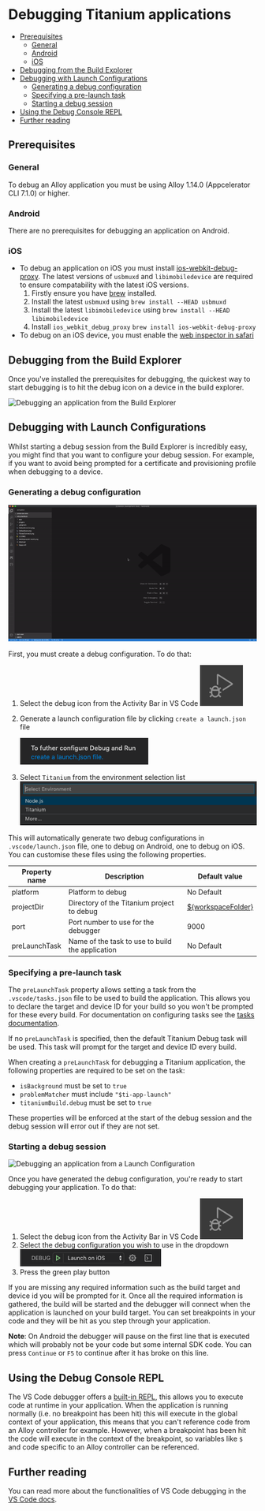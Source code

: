 # Debugging Titanium applications <!-- omit in toc -->

- [Prerequisites](#prerequisites)
	- [General](#general)
	- [Android](#android)
	- [iOS](#ios)
- [Debugging from the Build Explorer](#debugging-from-the-build-explorer)
- [Debugging with Launch Configurations](#debugging-with-launch-configurations)
	- [Generating a debug configuration](#generating-a-debug-configuration)
	- [Specifying a pre-launch task](#specifying-a-pre-launch-task)
	- [Starting a debug session](#starting-a-debug-session)
- [Using the Debug Console REPL](#using-the-debug-console-repl)
- [Further reading](#further-reading)

## Prerequisites

### General

To debug an Alloy application you must be using Alloy 1.14.0 (Appcelerator CLI 7.1.0) or higher.

### Android

There are no prerequisites for debugging an application on Android.

### iOS

- To debug an application on iOS you must install [ios-webkit-debug-proxy](https://github.com/google/ios-webkit-debug-proxy). The latest versions of `usbmuxd` and `libimobiledevice` are required to ensure compatability with the latest iOS versions.
  1. Firstly ensure you have [brew](https://brew.sh/) installed.
  2. Install the latest `usbmuxd` using `brew install --HEAD usbmuxd`
  3. Install the latest `libimobiledevice` using `brew install --HEAD libimobiledevice`
  4. Install `ios_webkit_debug_proxy` `brew install ios-webkit-debug-proxy`
- To debug on an iOS device, you must enable the [web inspector in safari](https://developer.apple.com/library/archive/documentation/AppleApplications/Conceptual/Safari_Developer_Guide/GettingStarted/GettingStarted.html#//apple_ref/doc/uid/TP40007874-CH2-SW8)

## Debugging from the Build Explorer

Once you've installed the prerequisites for debugging, the quickest way to start debugging is to hit the debug icon on a device in the build explorer.

![Debugging an application from the Build Explorer](./images/DebugFromBuildExplorer.gif)

## Debugging with Launch Configurations

Whilst starting a debug session from the Build Explorer is incredibly easy, you might find that you want to configure your debug session. For example, if you want to avoid being prompted for a certificate and provisioning profile when debugging to a device.

### Generating a debug configuration

![Generating Debug Configuration](./images/DebugConfiguration.gif)

First, you must create a debug configuration. To do that:

1. Select the debug icon from the Activity Bar in VS Code
    ![VS Code Debug Icon](./images/DebugIcon.png)
2. Generate a launch configuration file by clicking `create a launch.json` file

    ![Debug View Top Bar](./images/ConfigurationIcon.png)
3. Select `Titanium` from the environment selection list
    ![Debug Environment Selection](./images/EnvironmentSelect.png)

This will automatically generate two debug configurations in `.vscode/launch.json` file, one to debug on Android, one to debug on iOS. You can customise these files using the following properties.

| Property name | Description | Default value |
| ------------- | ------------| ------------- |
| platform | Platform to debug | No Default |
| projectDir | Directory of the Titanium project to debug | [${workspaceFolder}](https://code.visualstudio.com/docs/editor/variables-reference#_predefined-variables) |
| port | Port number to use for the debugger | 9000 |
| preLaunchTask | Name of the task to use to build the application | No Default |

### Specifying a pre-launch task

The `preLaunchTask` property allows setting a task from the `.vscode/tasks.json` file to be used to build the application. This allows you to declare the target and device ID for your build so you won't be prompted for these every build. For documentation on configuring tasks see the [tasks documentation](./tasks.md).

If no `preLaunchTask` is specified, then the default Titanium Debug task will be used. This task will prompt for the target and device ID every build.

When creating a `preLaunchTask` for debugging a Titanium application, the following properties are required to be set on the task:

- `isBackground` must be set to `true`
- `problemMatcher` must include `"$ti-app-launch"`
- `titaniumBuild.debug` must be set to `true`

These properties will be enforced at the start of the debug session and the debug session will error out if they are not set.

### Starting a debug session

![Debugging an application from a Launch Configuration](./images/DebuggingAnApplication.gif)

Once you have generated the debug configuration, you're ready to start debugging your application. To do that:

1. Select the debug icon from the Activity Bar in VS Code
    ![VS Code Debug Icon](./images/DebugIcon.png)
2. Select the debug configuration you wish to use in the dropdown
    ![VS Code Debug Configuration Dropdown](./images/ConfigurationSelect.png)
3. Press the green play button

If you are missing any required information such as the build target and device id you will be prompted for it. Once all the required information is gathered, the build will be started and the debugger will connect when the application is launched on your build target. You can set breakpoints in your code and they will be hit as you step through your application.

**Note**: On Android the debugger will pause on the first line that is executed which will probably not be your code but some internal SDK code. You can press `Continue` or `F5` to continue after it has broke on this line.

## Using the Debug Console REPL

The VS Code debugger offers a [built-in REPL](https://code.visualstudio.com/docs/editor/debugging#_debug-console-repl), this allows you to execute code at runtime in your application. When the application is running normally (i.e. no breakpoint has been hit) this will execute in the global context of your application, this means that you can't reference code from an Alloy controller for example. However, when a breakpoint has been hit the code will execute in the context of the breakpoint, so variables like `$` and code specific to an Alloy controller can be referenced.

## Further reading

You can read more about the functionalities of VS Code debugging in the [VS Code docs](https://code.visualstudio.com/docs/editor/debugging).
